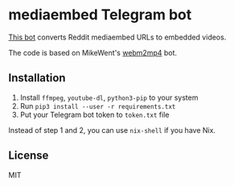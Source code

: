 # mediaembed Telegram bot

[This bot](https://t.me/mediaembedbot) converts Reddit mediaembed URLs to embedded videos.

The code is based on MikeWent's [webm2mp4](https://github.com/MikeWent/webm2mp4) bot.

## Installation

1. Install `ffmpeg`, `youtube-dl`, `python3-pip` to your system
2. Run `pip3 install --user -r requirements.txt`
3. Put your Telegram bot token to `token.txt` file

Instead of step 1 and 2, you can use `nix-shell` if you have Nix.

## License

MIT
